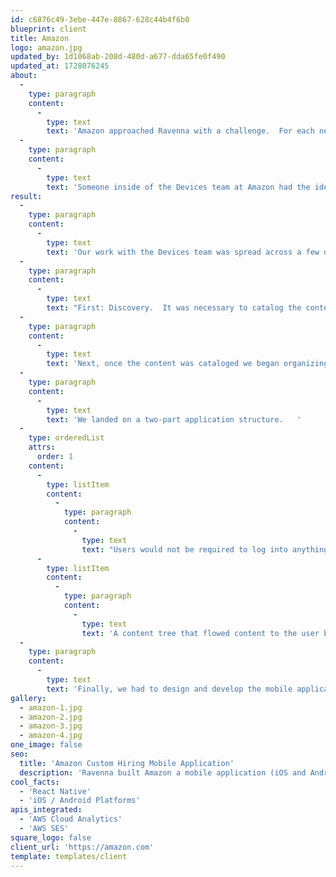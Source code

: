 ```yaml
---
id: c6876c49-3ebe-447e-8867-628c44b4f6b0
blueprint: client
title: Amazon
logo: amazon.jpg
updated_by: 1d1068ab-208d-480d-a677-dda65fe0f490
updated_at: 1728076245
about:
  -
    type: paragraph
    content:
      -
        type: text
        text: 'Amazon approached Ravenna with a challenge.  For each new prospective employee, the team was having to email a bunch of PDFs.  The PDFs contained information about interview location, things to bring, how to get to the interview, and much, much more.   '
  -
    type: paragraph
    content:
      -
        type: text
        text: 'Someone inside of the Devices team at Amazon had the idea to build an app that would help a person navigate the travel, interview process, and everything else required to introduce them to Amazon.  '
result:
  -
    type: paragraph
    content:
      -
        type: text
        text: 'Our work with the Devices team was spread across a few different phases:'
  -
    type: paragraph
    content:
      -
        type: text
        text: "First: Discovery.  It was necessary to catalog the content of a wide array of PDF's.   Content for how to travel, which travel agent to use, what ride-share services to use, how to keep receipts in order to get reimbursed, and much much more.  The prospective interviewer could be going to one of the multiple Amazon locations across the country and so for each location, there was different information."
  -
    type: paragraph
    content:
      -
        type: text
        text: 'Next, once the content was cataloged we began organizing.  Our goal after combing through the content was to make it digestible.   This meant finding a way to only show the application user what they needed to see.  '
  -
    type: paragraph
    content:
      -
        type: text
        text: 'We landed on a two-part application structure.   '
  -
    type: orderedList
    attrs:
      order: 1
    content:
      -
        type: listItem
        content:
          -
            type: paragraph
            content:
              -
                type: text
                text: "Users would not be required to log into anything. This saved having to create and maintain a user database when the database already existed in Amazon's hiring systems. A user could select a few key options and those options would be cached for them."
      -
        type: listItem
        content:
          -
            type: paragraph
            content:
              -
                type: text
                text: 'A content tree that flowed content to the user based on their selections.  for instance, once a user had selected an interview location, the app would only show them the information for that location.   They could go back and change their answers anytime and see different information but this simple structure helped simplify the vast content.'
  -
    type: paragraph
    content:
      -
        type: text
        text: 'Finally, we had to design and develop the mobile application.   We worked through a design phase that leveraged the Amazon brand and created a clean, easy-to-navigate user flow.  We then built out a   React Native mobile application that was launchable on iOS and Android platforms. Additionally, we set up the app and its content so that it could easily be maintained by Amazon team members after the project was completed.  '
gallery:
  - amazon-1.jpg
  - amazon-2.jpg
  - amazon-3.jpg
  - amazon-4.jpg
one_image: false
seo:
  title: 'Amazon Custom Hiring Mobile Application'
  description: 'Ravenna built Amazon a mobile application (iOS and Android) that helped share critical information with prospective employees about the hiring process'
cool_facts:
  - 'React Native'
  - 'iOS / Android Platforms'
apis_integrated:
  - 'AWS Cloud Analytics'
  - 'AWS SES'
square_logo: false
client_url: 'https://amazon.com'
template: templates/client
---
```

